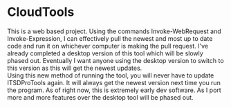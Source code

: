 # CloudTools
This is a web based project. Using the commands Invoke-WebRequest and Invoke-Expression, I can effectively pull the newest and most up to date code and run it on whichever computer is making the pull request.
I've already completed a desktop version of this tool which will be slowly phased out. Eventually I want anyone using the desktop version to switch to this version as this will get the newest updates.  
Using this new method of running the tool, you will never have to update ITSDProTools again. It will always get the newest version next time you run the program. 
As of right now, this is extremely early dev software. As I port more and more features over the desktop tool will be phased out.
